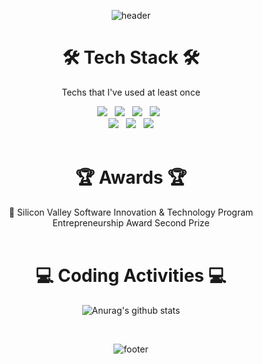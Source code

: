 <!--
이모지는 https://gist.github.com/rxaviers/7360908

태크스택은
<img src="https://img.shields.io/badge/쓰고자하는_텍스트-컬러코드?style=flat-square&logo=simpleicons에서_아이콘이름&logoColor=white"/></a>
https://simpleicons.org/

🎨 love green 💚 🌲 🍏 📗 🥬
# :raising_hand_woman: My Portfolio :raising_hand_woman:
https://delirious-voyage-074.notion.site/Arongsnuna-a110a123bf8e41a2b674ae1a46e06044 
  :mortar_board: Student of Sangmyung Univ.<br/>
  [![solved.ac tier](http://mazassumnida.wtf/api/v2/generate_badge?boj=unhipark)](https://solved.ac/unhipark)
-->

<div align=center>
  
  ![header](https://capsule-render.vercel.app/api?type=waving&color=8BBC97&text=%20Hi,%20I'm%20Unhi%20Park.%20👋%20&height=300&fontSize=75)
  
 # 🛠️ Tech Stack 🛠️
  Techs that I've used at least once

  <img src="https://img.shields.io/badge/Python-3766AB?style=flat-square&logo=Python&logoColor=white"/></a> &nbsp;
  <img src="https://img.shields.io/badge/C-A8B9CC?style=flat-square&logo=C&logoColor=white"/></a> &nbsp;
  <img src="https://img.shields.io/badge/Java-007396?style=flat-square&logo=Java&logoColor=white"/></a> &nbsp;
  <img src="https://img.shields.io/badge/MySQL-4479A1?style=flat-square&logo=MySQL&logoColor=white"/></a> &nbsp;
  <br/>
  <img src="https://img.shields.io/badge/HTML5-E34F26?style=flat-square&logo=HTML5&logoColor=white"/></a>  &nbsp;
  <img src="https://img.shields.io/badge/CSS3-1572B6?style=flat-square&logo=CSS3&logoColor=white"/></a> &nbsp;
  <img src="https://img.shields.io/badge/R-276DC3?style=flat-square&logo=R&logoColor=white"/></a>
<br/><br/>

  # 🏆 Awards 🏆
  🥈 Silicon Valley Software Innovation & Technology Program Entrepreneurship Award Second Prize
  <br/><br/>


  # 💻 Coding Activities 💻

  ![Anurag's github stats](https://github-readme-stats.vercel.app/api?username=arongsnuna&show_icons=true&theme=vue)

<br/>

  ![footer](https://capsule-render.vercel.app/api?type=waving&color=8BBC97&height=200&section=footer)

</div>
